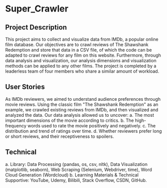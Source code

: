 # Super_Crawler
## Project Description
This project aims to collect and visualize data from IMDb, a popular online film database. Our objectives are to crawl reviews of The Shawshank Redemption and store that data in a CSV file, of which the code can be adapted to crawl reviews for any film on this website. Furthermore, through data analysis and visualization, our analysis dimensions and visualization methods can be applied to any other films. The project is completed by a leaderless team of four members who share a similar amount of workload.

## User Stories
As IMDb reviewers, we aimed to understand audience preferences through movie reviews. Using the classic film "The Shawshank Redemption" as an example, we crawled existing reviews from IMDb, and then visualized and analyzed the data. Our data analysis allowed us to uncover: 
a. The most important dimensions of the movie according to critics. 
b. The high-frequency words used to rate the movie positively and negatively. 
c. The distribution and trend of ratings over time. 
d. Whether reviewers prefer long or short reviews, and their receptiveness to spoilers.

## Technical
a. Library: 
Data Processing (pandas, os, csv, nltk), 
Data Visualization (matplotlib, seaborn), 
Web Scraping (Selenium, Webdriver, time), 
Word Cloud Generation (Wordcloud)
b. Learning Materials & Technical Supportive: YouTube, Udemy, Bilibili, Stack Overflow, CSDN, GitHub.
